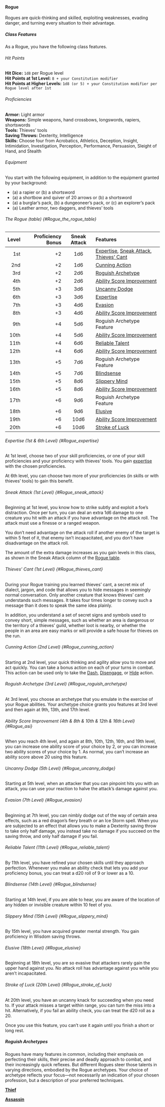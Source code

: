 #### Rogue

Rogues are quick-thinking and skilled, exploiting weaknesses, evading danger, and turning every situation to their advantage.

##### Class Features

As a Rogue, you have the following class features.
###### Hit Points
**Hit Dice:**
`1d8` per Rogue level
\
**Hit Points at 1st Level:**
`8 + your Constitution modifier`
\
**Hit Points at Higher Levels:**
`1d8 (or 5) + your Constitution modifier per Rogue level after 1st`

###### Proficiencies
**Armor:**
Light armor
\
**Weapons:**
Simple weapons, hand crossbows, longswords, rapiers, shortswords
\
**Tools:**
Thieves’ tools
\
**Saving Throws:**
Dexterity, Intelligence
\
**Skills:**
Choose four from Acrobatics, Athletics, Deception, Insight, Intimidation, Investigation, Perception, Performance, Persuasion, Sleight of Hand, and Stealth

###### Equipment
You start with the following equipment, in addition to the equipment granted by your background:

- (a) a rapier or (b) a shortsword
- (a) a shortbow and quiver of 20 arrows or (b) a shortsword
- (a) a burglar’s pack, (b) a dungeoneer’s pack, or (c) an explorer’s pack
- (a) Leather armor, two daggers, and thieves’ tools

###### The Rogue (table) {#Rogue_the_rogue_table}

| Level | Proficiency Bonus | Sneak Attack | Features                                     |
|------:|------------------:|:------------:|:---------------------------------------------|
|   1st |                +2 |      1d6     | [Expertise](#Rogue_expertise), [Sneak Attack](#Rogue_sneak_attack), [Thieves’ Cant](#Rogue_thieves_cant) |
|   2nd |                +2 |      1d6     | [Cunning Action](#Rogue_cunning_action)      |
|   3rd |                +2 |      2d6     | [Roguish Archetype](#Rogue_roguish_archetype)|
|   4th |                +2 |      2d6     | [Ability Score Improvement](#Rogue_asi)      |
|   5th |                +3 |      3d6     | [Uncanny Dodge](#Rogue_uncanny_dodge)        |
|   6th |                +3 |      3d6     | [Expertise](#Rogue_expertise)                |
|   7th |                +3 |      4d6     | [Evasion](#Rogue_evasion)                    |
|   8th |                +3 |      4d6     | [Ability Score Improvement](#Rogue_asi)      |
|   9th |                +4 |      5d6     | Roguish Archetype Feature                    |
|  10th |                +4 |      5d6     | [Ability Score Improvement](#Rogue_asi)      |
|  11th |                +4 |      6d6     | [Reliable Talent](#Rogue_reliable_talent)    |
|  12th |                +4 |      6d6     | [Ability Score Improvement](#Rogue_asi)      |
|  13th |                +5 |      7d6     | Roguish Archetype Feature                    |
|  14th |                +5 |      7d6     | [Blindsense](#Rogue_blindsense)              |
|  15th |                +5 |      8d6     | [Slippery Mind](#Rogue_slippery_mind)        |
|  16th |                +5 |      8d6     | [Ability Score Improvement](#Rogue_asi)      |
|  17th |                +6 |      9d6     | Roguish Archetype Feature                    |
|  18th |                +6 |      9d6     | [Elusive](#Rogue_elusive)                    |
|  19th |                +6 |     10d6     | [Ability Score Improvement](#Rogue_asi)      |
|  20th |                +6 |     10d6     | [Stroke of Luck](#Rogue_stroke_of_luck)      |

###### Expertise (1st & 6th Level) {#Rogue_expertise}

At 1st level, choose two of your skill proficiencies, or one of your skill proficiencies and your proficiency with thieves’ tools.
You gain [expertise](#Proficiency_Bonus_expertise) with the chosen proficiencies.

At 6th level, you can choose two more of your proficiencies (in skills or with thieves’ tools) to gain this benefit.

###### Sneak Attack (1st Level) {#Rogue_sneak_attack}

Beginning at 1st level, you know how to strike subtly and exploit a foe’s distraction.
Once per turn, you can deal an extra 1d6 damage to one creature you hit with an attack if you have advantage on the attack roll. The attack must use a finesse or a ranged weapon.

You don’t need advantage on the attack roll if another enemy of the target is within 5 feet of it, that enemy isn’t incapacitated, and you don’t have disadvantage on the attack roll.

The amount of the extra damage increases as you gain levels in this class, as shown in the Sneak Attack column of the [Rogue table](#Rogue_the_rogue_table).

###### Thieves’ Cant (1st Level) {#Rogue_thieves_cant}

During your Rogue training you learned thieves’ cant, a secret mix of dialect, jargon, and code that allows you to hide messages in seemingly normal conversation.
Only another creature that knows thieves’ cant understands such messages.
It takes four times longer to convey such a message than it does to speak the same idea plainly.

In addition, you understand a set of secret signs and symbols used to convey short, simple messages, such as whether an area is dangerous or the territory of a thieves’ guild, whether loot is nearby, or whether the people in an area are easy marks or will provide a safe house for thieves on the run.

###### Cunning Action (2nd Level) {#Rogue_cunning_action}

Starting at 2nd level, your quick thinking and agility allow you to move and act quickly.
You can take a bonus action on each of your turns in combat.
This action can be used only to take the [Dash](#Combat_Actions_dash), [Disengage](#Combat_Actions_disengage), or [Hide](#Combat_Actions_hide) action.

###### Roguish Archetype (3rd Level) {#Rogue_roguish_archetype}

At 3rd level, you choose an archetype that you emulate in the exercise of your Rogue abilities.
Your archetype choice grants you features at 3rd level and then again at 9th, 13th, and 17th level.

###### Ability Score Improvement (4th & 8th & 10th & 12th & 16th Level) {#Rogue_asi}

When you reach 4th level, and again at 8th, 10th, 12th, 16th, and 19th level, you can increase one ability score of your choice by 2, or you can increase two ability scores of your choice by 1.
As normal, you can’t increase an ability score above 20 using this feature.

###### Uncanny Dodge (5th Level) {#Rogue_uncanny_dodge}

Starting at 5th level, when an attacker that you can pinpoint hits you with an attack, you can use your reaction to halve the attack’s damage against you.

###### Evasion (7th Level) {#Rogue_evasion}

Beginning at 7th level, you can nimbly dodge out of the way of certain area effects, such as a red dragon’s fiery breath or an Ice Storm spell.
When you are subjected to an effect that allows you to make a Dexterity saving throw to take only half damage, you instead take no damage if you succeed on the saving throw, and only half damage if you fail.

###### Reliable Talent (11th Level) {#Rogue_reliable_talent}

By 11th level, you have refined your chosen skills until they approach perfection.
Whenever you make an ability check that lets you add your proficiency bonus, you can treat a d20 roll of 9 or lower as a 10.

###### Blindsense (14th Level) {#Rogue_blindsense}

Starting at 14th level, if you are able to hear, you are aware of the location of any hidden or invisible creature within 10 feet of you.

###### Slippery Mind (15th Level) {#Rogue_slippery_mind}

By 15th level, you have acquired greater mental strength.
You gain proficiency in Wisdom saving throws.

###### Elusive (18th Level) {#Rogue_elusive}

Beginning at 18th level, you are so evasive that attackers rarely gain the upper hand against you.
No attack roll has advantage against you while you aren’t incapacitated.

###### Stroke of Luck (20th Level) {#Rogue_stroke_of_luck}

At 20th level, you have an uncanny knack for succeeding when you need to.
If your attack misses a target within range, you can turn the miss into a hit.
Alternatively, if you fail an ability check, you can treat the d20 roll as a 20.

Once you use this feature, you can’t use it again until you finish a short or long rest.

##### Roguish Archetypes

Rogues have many features in common, including their emphasis on perfecting their skills, their precise and deadly approach to combat, and their increasingly quick reflexes.
But different Rogues steer those talents in varying directions, embodied by the Rogue archetypes.
Your choice of archetype reflects your focus—not necessarily an indication of your chosen profession, but a description of your preferred techniques.

[**Thief**](./Thief.md)

[**Assassin**](./Assassin.md)
